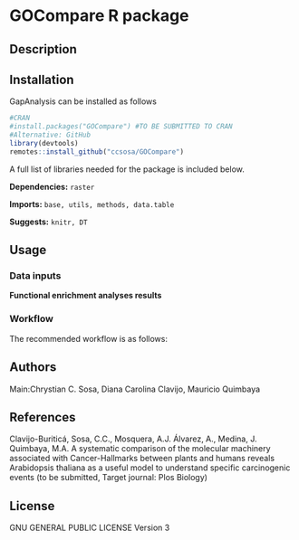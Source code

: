# GOCompare R package

## Description

## Installation
GapAnalysis can be installed as follows
```r
#CRAN
#install.packages("GOCompare") #TO BE SUBMITTED TO CRAN
#Alternative: GitHub
library(devtools)
remotes::install_github("ccsosa/GOCompare")
```
A full list of libraries needed for the package is included below.

**Dependencies:** `raster`

**Imports:** `base, utils, methods, data.table`

**Suggests:** `knitr, DT`


## Usage

### Data inputs
**Functional enrichment analyses results**



### Workflow
The recommended workflow is as follows:


## Authors
Main:Chrystian C. Sosa, Diana Carolina Clavijo, Mauricio Quimbaya

## References

Clavijo-Buriticá, Sosa, C.C., Mosquera, A.J. Álvarez, A., Medina, J. Quimbaya, M.A. A systematic comparison of the molecular machinery associated with Cancer-Hallmarks between plants and humans reveals Arabidopsis thaliana as a useful model to understand specific carcinogenic events (to be submitted, Target journal: Plos Biology)
 
 
## License
GNU GENERAL PUBLIC LICENSE Version 3
